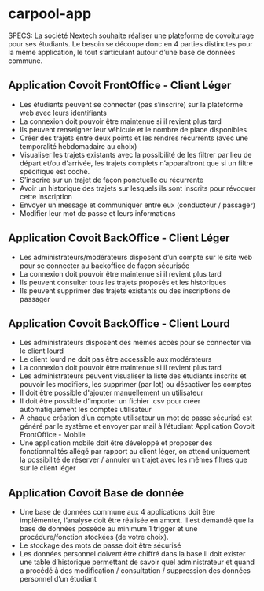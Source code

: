 # carpool-app

SPECS:
La société Nextech souhaite réaliser une plateforme de covoiturage pour ses étudiants. Le besoin se découpe donc en 4 parties distinctes pour la même application, le tout s’articulant autour d’une base de données commune.

## Application Covoit FrontOffice - Client Léger
* Les étudiants peuvent se connecter (pas s’inscrire) sur la plateforme web avec leurs identifiants
* La connexion doit pouvoir être maintenue si il revient plus tard
* Ils peuvent renseigner leur véhicule et le nombre de place disponibles
* Créer des trajets entre deux points et les rendres récurrents (avec une temporalité hebdomadaire au choix)
* Visualiser les trajets existants avec la possibilité de les filtrer par lieu de départ et/ou d'arrivée, les trajets complets n’apparaîtront que si un filtre spécifique est coché.
* S’inscrire sur un trajet de façon ponctuelle ou récurrente
* Avoir un historique des trajets sur lesquels ils sont inscrits pour révoquer cette inscription
* Envoyer un message et communiquer entre eux (conducteur / passager)
* Modifier leur mot de passe et leurs informations

## Application Covoit BackOffice - Client Léger
* Les administrateurs/modérateurs disposent d’un compte sur le site web pour se connecter au backoffice de façon sécurisée
* La connexion doit pouvoir être maintenue si il revient plus tard
* Ils peuvent consulter tous les trajets proposés et les historiques
* Ils peuvent supprimer des trajets existants ou des inscriptions de passager

## Application Covoit BackOffice - Client Lourd
* Les administrateurs disposent des mêmes accès pour se connecter via le client lourd
* Le client lourd ne doit pas être accessible aux modérateurs
* La connexion doit pouvoir être maintenue si il revient plus tard
* Les administrateurs peuvent visualiser la liste des étudiants inscrits et pouvoir les modifiers, les supprimer (par lot) ou désactiver les comptes
* Il doit être possible d'ajouter manuellement un utilisateur
* Il doit être possible d’importer un fichier .csv pour créer automatiquement les comptes utilisateur
* A chaque création d’un compte utilisateur un mot de passe sécurisé est généré par le système et envoyer par mail à l’étudiant Application Covoit FrontOffice - Mobile
* Une application mobile doit être développé et proposer des fonctionnalités allégé par rapport au client léger, on attend uniquement la possibilité de réserver / annuler un trajet avec les mêmes filtres que sur le client léger

## Application Covoit Base de donnée
* Une base de données commune aux 4 applications doit être implémenter, l’analyse doit être réalisée en amont. Il est demandé que la base de données possède au minimum 1 trigger et une procédure/fonction stockées (de votre choix).
* Le stockage des mots de passe doit être sécurisé
* Les données personnel doivent être chiffré dans la base
Il doit exister une table d’historique permettant de savoir quel administrateur et quand a procédé à des modification / consultation / suppression des données personnel d’un étudiant


